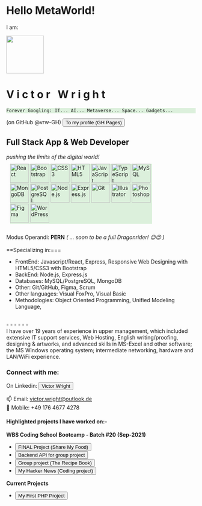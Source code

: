 # Hello MetaWorld!

I am:

<img src="https://avatars.githubusercontent.com/u/81757839?v=4" width="100px">
<h1> V i c t o r &nbsp;  W r i g h t</h1>

<div style="background-color: rgb(220, 240, 220);">

`Forever Googling: IT... AI... Metaverse... Space... Gadgets... `

</div>
(on GitHub @vrw-GH) <a href="https://vrw-gh.github.io/vrw-GH/" target="_blank">
    <button>To my profile (GH Pages)</button>
</a>
<h2>Full Stack App & Web Developer </h2>
<i>pushing the limits of the digital world!</i>
<div style="width: 75%; margin: 10px; background-color: rgb(220, 240, 220)">
<img src="https://profilinator.rishav.dev/skills-assets/react-original-wordmark.svg" alt="React" height="50" />  
<img  src="https://profilinator.rishav.dev/skills-assets/bootstrap-plain.svg" alt="Bootstrap" height="50" />  
<img  src="https://profilinator.rishav.dev/skills-assets/css3-original-wordmark.svg" alt="CSS3" height="50" />  
<img  src="https://profilinator.rishav.dev/skills-assets/html5-original-wordmark.svg" alt="HTML5" height="50" />  
<img  src="https://profilinator.rishav.dev/skills-assets/javascript-original.svg" alt="JavaScript" height="50" />  
<img src="https://profilinator.rishav.dev/skills-assets/typescript-original.svg" alt="TypeScript" height="50" />  
<img  src="https://profilinator.rishav.dev/skills-assets/mysql-original-wordmark.svg" alt="MySQL" height="50" />  
<img src="https://profilinator.rishav.dev/skills-assets/mongodb-original-wordmark.svg" alt="MongoDB" height="50" />  
<img src="https://profilinator.rishav.dev/skills-assets/postgresql-original-wordmark.svg" alt="PostgreSQL" height="50" />  
<img  src="https://profilinator.rishav.dev/skills-assets/nodejs-original-wordmark.svg" alt="Node.js" height="50" />  
<img  src="https://profilinator.rishav.dev/skills-assets/express-original-wordmark.svg" alt="Express.js" height="50" />  
<img src="https://profilinator.rishav.dev/skills-assets/git-scm-icon.svg" alt="Git" height="50" />  
<img src="https://profilinator.rishav.dev/skills-assets/adobe_illustrator-icon.svg" alt="Illustrator" height="50" />  
<img  src="https://profilinator.rishav.dev/skills-assets/photoshop-plain.svg" alt="Photoshop" height="50" />  
<img  src="https://profilinator.rishav.dev/skills-assets/figma-icon.svg" alt="Figma" height="50" />  
<img  src="https://profilinator.rishav.dev/skills-assets/wordpress.png" alt="WordPress" height="50" />  
</div>
<br/>
<div style="">
Modus Operandi: <strong>PERN</strong> <i>( ... soon to be a full Dragonrider! 😉😉 )</i>
</div>
<br/>
==Specializing in:===
<ul>
<li>FrontEnd: Javascript/React, Express, Responsive Web Designing with HTML5/CSS3 with Bootstrap </li>
<li>BackEnd: Node.js, Express.js</li>
<li>Databases: MySQL/PostgreSQL, MongoDB</li>
<li>Other: Git/GitHub, Figma, Scrum</li>
<li>Other languages: Visual FoxPro, Visual Basic</li>
<li>Methodologies: Object Oriented Programming, Unified Modeling Language, </li>
</ul>
<br/>
- - - - - -
<br/>
I have over 19 years of experience in upper management, which included extensive IT support services, Web Hosting, English writing/proofing, designing & artworks, and advanced skills in MS-Excel and other software; the MS Windows operating system; intermediate networking, hardware and LAN/WiFi experience.

<h3>Connect with me:</h3>
On Linkedin: <a href="https://www.linkedin.com/in/victor-r-wright/" target="_blank">
    <button>Victor Wright</button>
</a>

📫 Email: victor.wright@outlook.de
<br/>
📲 Mobile: +49 176 4677 4278

<h4>Highlighted projects I have worked on:-</h4>
<strong>WBS Coding School Bootcamp - Batch #20 (Sep-2021)</strong>
<ul>

<li><a href="https://vrw-gh.github.io/final-project-wd020/" target="_blank">
    <button>FINAL Project (Share My Food)</button>
</a></li>
<li><a href="https://vrw-gh.github.io/sharemyfood-backend/" target="_blank">
    <button>Backend API for group project</button>
</a></li>
<li><a href="https://vrw-gh.github.io/vw_my-recipe-book/" target="_blank">
    <button>Group project (The Recipe Book)</button>
</a></li>
<li><a href="https://vrw-gh.github.io/hacker-news/" target="_blank">
    <button>My Hacker News (Coding project)</button>
</a></li>
</ul>

<strong>Current Projects</strong>

<ul>
<li><a href="https://p1-basic-stuff.herokuapp.com/" target="_blank"><button>My First PHP Project</button></li>
</ul>
    
<!---
vrw-GH/vrw-GH is a ✨ special ✨ repository because its `README.md` (this file) appears on your GitHub profile.
You can click the Preview link to take a look at your changes.
--->

